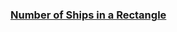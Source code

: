 ### [Number of Ships in a Rectangle](https://leetcode.com/problems/number-of-ships-in-a-rectangle)

